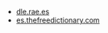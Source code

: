 * [dle.rae.es](https://dle.rae.es/cocoliche)
* [es.thefreedictionary.com](https://es.thefreedictionary.com/cocoliche)
